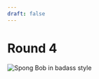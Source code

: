 ```yaml
---
draft: false
---
```

# Round 4

![Spong Bob in badass style](https://gerard.paligot.com/blah-blah-blah.gif)
